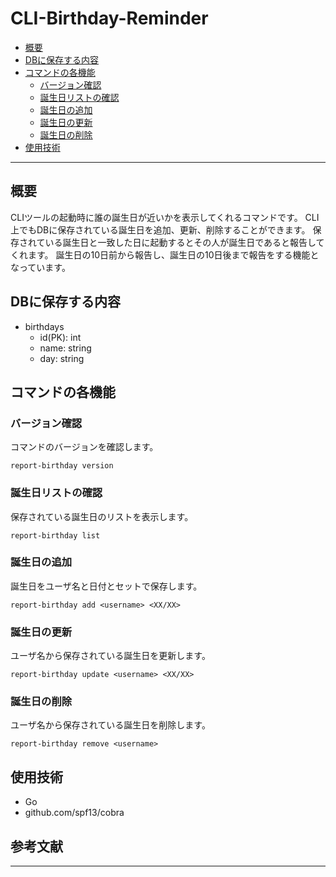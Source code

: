# CLI-Birthday-Reminder

- [概要](#概要)
- [DBに保存する内容](#dbに保存する内容)
- [コマンドの各機能](#コマンドの各機能)
    - [バージョン確認](#バージョン確認)
    - [誕生日リストの確認](#誕生日リストの確認)
    - [誕生日の追加](#誕生日の追加)
    - [誕生日の更新](#誕生日の更新)
    - [誕生日の削除](#誕生日の削除)
- [使用技術](#使用技術)

---

## 概要

CLIツールの起動時に誰の誕生日が近いかを表示してくれるコマンドです。
CLI上でもDBに保存されている誕生日を追加、更新、削除することができます。
保存されている誕生日と一致した日に起動するとその人が誕生日であると報告してくれます。
誕生日の10日前から報告し、誕生日の10日後まで報告をする機能となっています。

## DBに保存する内容

- birthdays
    - id(PK): int
    - name: string
    - day: string

## コマンドの各機能

### バージョン確認

コマンドのバージョンを確認します。
```
report-birthday version
```

### 誕生日リストの確認

保存されている誕生日のリストを表示します。
```
report-birthday list
```


### 誕生日の追加

誕生日をユーザ名と日付とセットで保存します。
```
report-birthday add <username> <XX/XX>
```

### 誕生日の更新

ユーザ名から保存されている誕生日を更新します。
```
report-birthday update <username> <XX/XX>
```

### 誕生日の削除

ユーザ名から保存されている誕生日を削除します。
```
report-birthday remove <username>
```

## 使用技術

- Go
- github.com/spf13/cobra

## 参考文献

---
